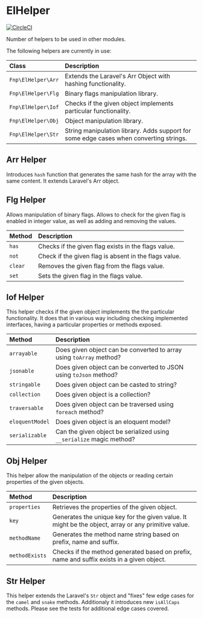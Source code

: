 # ElHelper

[![CircleCI](https://circleci.com/gh/FramesNPictures/el-helper/tree/develop.svg?style=svg)](https://circleci.com/gh/FramesNPictures/el-helper/tree/develop)

Number of helpers to be used in other modules.

The following helpers are currently in use:

| Class              | Description                                                                            |
|:-------------------|:---------------------------------------------------------------------------------------|
| `Fnp\ElHelper\Arr` | Extends the Laravel's Arr Object with hashing functionality.                           |
| `Fnp\ElHelper\Flg` | Binary flags manipulation library.                                                     |
| `Fnp\ElHelper\Iof` | Checks if the given object implements particular functionality.                        |
| `Fnp\ElHelper\Obj` | Object manipulation library.                                                           |
| `Fnp\ElHelper\Str` | String manipulation library. Adds support for some edge cases when converting strings. |

## Arr Helper

Introduces `hash` function that generates the same hash for the array with the same content.
It extends Laravel's Arr object.

## Flg Helper

Allows manipulation of binary flags. Allows to check for the given flag is enabled in integer value, as well as adding
and removing the values.

| Method  | Description                                           |
|:--------|:------------------------------------------------------|
| `has`   | Checks if the given flag exists in the flags value.   |
| `not`   | Check if the given flag is absent in the flags value. |
| `clear` | Removes the given flag from the flags value.          |
| `set`   | Sets the given flag in the flags value.               |

## Iof Helper

This helper checks if the given object implements the the particular
functionality. It does that in various way including checking
implemented interfaces, having a particular properties or methods
exposed.

| Method          | Description                                                          |
|:----------------|:---------------------------------------------------------------------|
| `arrayable`     | Does given object can be converted to array using `toArray` method?  |
| `jsonable`      | Does given object can be converted to JSON using `toJson` method?    |
| `stringable`    | Does given object can be casted to string?                           | 
| `collection`    | Does given object is a collection?                                   |                              
| `traversable`   | Does given object can be traversed using `foreach` method?           |
| `eloquentModel` | Does given object is an eloquent model?                              |
| `serializable`  | Can the given object be serialized using `__serialize` magic method? |

## Obj Helper

This helper allow the manipulation of the objects or reading certain properties of the given objects.

| Method         | Description                                                                                         |
|:---------------|:----------------------------------------------------------------------------------------------------|
| `properties`   | Retrieves the properties of the given object.                                                       |
| `key`          | Generates the unique key for the given value. It might be the object, array or any primitive value. |
| `methodName`   | Generates the method name string based on prefix, name and suffix.                                  |
| `methodExists` | Checks if the method generated based on prefix, name and suffix exists in a given object.           |

## Str Helper

This helper extends the Laravel's `Str` object and "fixes" few edge cases for the `camel` and `snake` methods.
Additionaly it introduces new `isAllCaps` methods. Please see the tests for additional edge cases covered.

